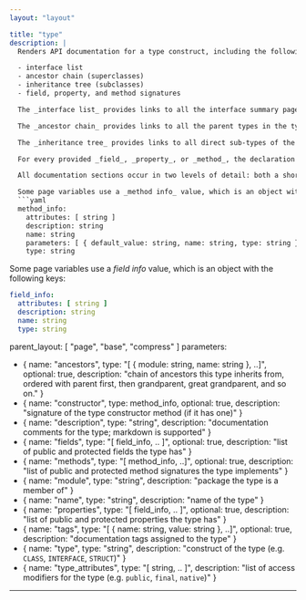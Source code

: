 ```yaml
---
layout: "layout"

title: "type"
description: |
  Renders API documentation for a type construct, including the following sections:

  - interface list
  - ancestor chain (superclasses)
  - inheritance tree (subclasses)
  - field, property, and method signatures

  The _interface list_ provides links to all the interface summary pages implemented by the described type.

  The _ancestor chain_ provides links to all the parent types in the type hierarchy, up to the base type.

  The _inheritance tree_ provides links to all direct sub-types of the described type.

  For every provided _field_, _property_, or _method_, the declaration signature is rendered, showing links to parameter and value types.

  All documentation sections occur in two levels of detail: both a short synopsis and a filter detail section. The synopsis links to the detail further down the page.

  Some page variables use a _method info_ value, which is an object with the following keys:
  ```yaml
  method_info:
    attributes: [ string ]
    description: string
    name: string
    parameters: [ { default_value: string, name: string, type: string } ]
    type: string
  ```

  Some page variables use a _field info_ value, which is an object with the following keys:
  ```yaml
  field_info:
    attributes: [ string ]
    description: string
    name: string
    type: string
  ```
parent_layout: [ "page", "base", "compress" ]
parameters:
  - { name: "ancestors", type: "[ { module: string, name: string }, ..]", optional: true, description: "chain of ancestors this type inherits from, ordered with parent first, then grandparent, great grandparent, and so on." }
  - { name: "constructor", type: method_info, optional: true, description: "signature of the type constructor method (if it has one)" }
  - { name: "description", type: "string", description: "documentation comments for the type; markdown is supported" }
  - { name: "fields", type: "[ field_info, .. ]", optional: true, description: "list of public and protected fields the type has" }
  - { name: "methods", type: "[ method_info, ..]", optional: true, description: "list of public and protected method signatures the type implements" }
  - { name: "module", type: "string", description: "package the type is a member of" }
  - { name: "name", type: "string", description: "name of the type" }
  - { name: "properties", type: "[ field_info, .. ]", optional: true, description: "list of public and protected properties the type has" }
  - { name: "tags", type: "[ { name: string, value: string }, ..]", optional: true, description: "documentation tags assigned to the type" }
  - { name: "type", type: "string", description: "construct of the type (e.g. `CLASS`, `INTERFACE`, `STRUCT`)" }
  - { name: "type_attributes", type: "[ string, .. ]", description: "list of access modifiers for the type (e.g. `public`, `final`, `native`)" }
---
```


